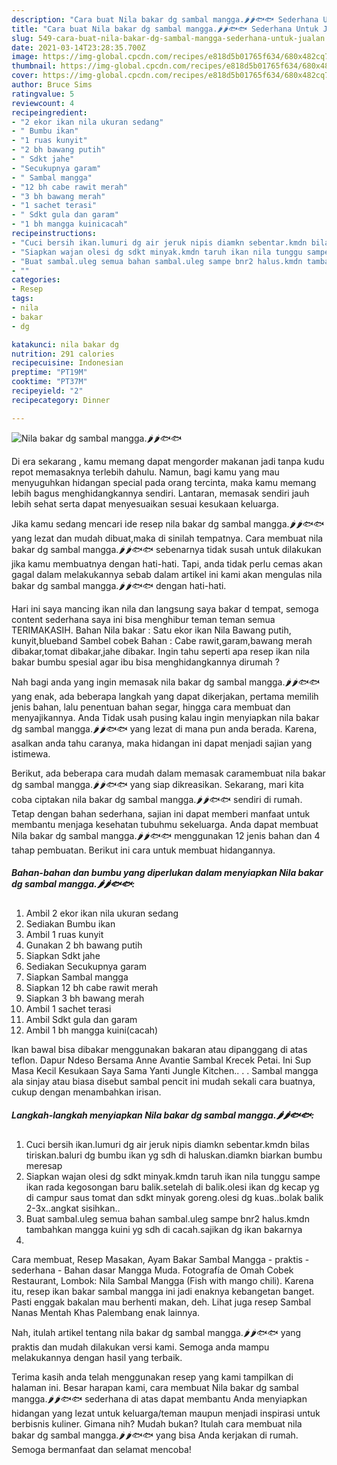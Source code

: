 ```yaml
---
description: "Cara buat Nila bakar dg sambal mangga.🌶🌶🐟🐟 Sederhana Untuk Jualan"
title: "Cara buat Nila bakar dg sambal mangga.🌶🌶🐟🐟 Sederhana Untuk Jualan"
slug: 549-cara-buat-nila-bakar-dg-sambal-mangga-sederhana-untuk-jualan
date: 2021-03-14T23:28:35.700Z
image: https://img-global.cpcdn.com/recipes/e818d5b01765f634/680x482cq70/nila-bakar-dg-sambal-mangga🌶🌶🐟🐟-foto-resep-utama.jpg
thumbnail: https://img-global.cpcdn.com/recipes/e818d5b01765f634/680x482cq70/nila-bakar-dg-sambal-mangga🌶🌶🐟🐟-foto-resep-utama.jpg
cover: https://img-global.cpcdn.com/recipes/e818d5b01765f634/680x482cq70/nila-bakar-dg-sambal-mangga🌶🌶🐟🐟-foto-resep-utama.jpg
author: Bruce Sims
ratingvalue: 5
reviewcount: 4
recipeingredient:
- "2 ekor ikan nila ukuran sedang"
- " Bumbu ikan"
- "1 ruas kunyit"
- "2 bh bawang putih"
- " Sdkt jahe"
- "Secukupnya garam"
- " Sambal mangga"
- "12 bh cabe rawit merah"
- "3 bh bawang merah"
- "1 sachet terasi"
- " Sdkt gula dan garam"
- "1 bh mangga kuinicacah"
recipeinstructions:
- "Cuci bersih ikan.lumuri dg air jeruk nipis diamkn sebentar.kmdn bilas tiriskan.baluri dg bumbu ikan yg sdh di haluskan.diamkn biarkan bumbu meresap"
- "Siapkan wajan olesi dg sdkt minyak.kmdn taruh ikan nila tunggu sampe ikan rada kegosongan baru balik.setelah di balik.olesi ikan dg kecap yg di campur saus tomat dan sdkt minyak goreng.olesi dg kuas..bolak balik 2-3x..angkat sisihkan.."
- "Buat sambal.uleg semua bahan sambal.uleg sampe bnr2 halus.kmdn tambahkan mangga kuini yg sdh di cacah.sajikan dg ikan bakarnya"
- ""
categories:
- Resep
tags:
- nila
- bakar
- dg

katakunci: nila bakar dg 
nutrition: 291 calories
recipecuisine: Indonesian
preptime: "PT19M"
cooktime: "PT37M"
recipeyield: "2"
recipecategory: Dinner

---
```



![Nila bakar dg sambal mangga.🌶🌶🐟🐟](https://img-global.cpcdn.com/recipes/e818d5b01765f634/680x482cq70/nila-bakar-dg-sambal-mangga🌶🌶🐟🐟-foto-resep-utama.jpg)

Di era  sekarang , kamu memang dapat mengorder makanan jadi tanpa kudu repot memasaknya terlebih dahulu. Namun, bagi kamu yang mau menyuguhkan hidangan special pada orang tercinta, maka kamu memang lebih bagus menghidangkannya sendiri. Lantaran, memasak sendiri jauh lebih sehat serta dapat menyesuaikan sesuai kesukaan keluarga.

Jika kamu sedang mencari ide resep nila bakar dg sambal mangga.🌶🌶🐟🐟 yang lezat dan mudah dibuat,maka di sinilah tempatnya. Cara membuat nila bakar dg sambal mangga.🌶🌶🐟🐟  sebenarnya tidak susah untuk dilakukan jika kamu membuatnya dengan hati-hati. Tapi, anda tidak perlu cemas akan gagal dalam melakukannya 
sebab dalam artikel ini kami akan mengulas nila bakar dg sambal mangga.🌶🌶🐟🐟 dengan hati-hati.  

Hari ini saya mancing ikan nila dan langsung saya bakar d tempat, semoga content sederhana saya ini bisa menghibur teman teman semua TERIMAKASIH. Bahan Nila bakar : Satu ekor ikan Nila Bawang putih, kunyit,blueband Sambel cobek Bahan : Cabe rawit,garam,bawang merah dibakar,tomat dibakar,jahe dibakar. Ingin tahu seperti apa resep ikan nila bakar bumbu spesial agar ibu bisa menghidangkannya dirumah ?

Nah bagi anda yang ingin memasak nila bakar dg sambal mangga.🌶🌶🐟🐟 yang enak, ada beberapa langkah yang dapat dikerjakan, pertama memilih jenis bahan, lalu penentuan bahan segar, hingga cara membuat dan menyajikannya. Anda Tidak usah pusing kalau ingin menyiapkan nila bakar dg sambal mangga.🌶🌶🐟🐟 yang lezat di mana pun anda berada. Karena, asalkan anda  tahu caranya, maka hidangan ini dapat menjadi sajian yang istimewa.

Berikut, ada beberapa cara mudah dalam memasak caramembuat nila bakar dg sambal mangga.🌶🌶🐟🐟 yang siap dikreasikan. Sekarang, mari kita coba ciptakan nila bakar dg sambal mangga.🌶🌶🐟🐟 sendiri di rumah. Tetap dengan bahan sederhana, sajian ini dapat memberi manfaat untuk membantu menjaga kesehatan tubuhmu sekeluarga. Anda dapat membuat Nila bakar dg sambal mangga.🌶🌶🐟🐟 menggunakan 12 jenis bahan dan 4 tahap pembuatan. Berikut ini cara untuk membuat hidangannya.

<!--inarticleads1-->

##### Bahan-bahan dan bumbu yang diperlukan dalam menyiapkan Nila bakar dg sambal mangga.🌶🌶🐟🐟:

1. Ambil 2 ekor ikan nila ukuran sedang
1. Sediakan  Bumbu ikan
1. Ambil 1 ruas kunyit
1. Gunakan 2 bh bawang putih
1. Siapkan  Sdkt jahe
1. Sediakan Secukupnya garam
1. Siapkan  Sambal mangga
1. Siapkan 12 bh cabe rawit merah
1. Siapkan 3 bh bawang merah
1. Ambil 1 sachet terasi
1. Ambil  Sdkt gula dan garam
1. Ambil 1 bh mangga kuini(cacah)


Ikan bawal bisa dibakar menggunakan bakaran atau dipanggang di atas teflon. Dapur Ndeso Bersama Anne Avantie Sambal Krecek Petai. Ini Sup Masa Kecil Kesukaan Saya Sama Yanti Jungle Kitchen.. . ️. Sambal mangga ala sinjay atau biasa disebut sambal pencit ini mudah sekali cara buatnya, cukup dengan menambahkan irisan. 

<!--inarticleads2-->

##### Langkah-langkah menyiapkan Nila bakar dg sambal mangga.🌶🌶🐟🐟:

1. Cuci bersih ikan.lumuri dg air jeruk nipis diamkn sebentar.kmdn bilas tiriskan.baluri dg bumbu ikan yg sdh di haluskan.diamkn biarkan bumbu meresap
1. Siapkan wajan olesi dg sdkt minyak.kmdn taruh ikan nila tunggu sampe ikan rada kegosongan baru balik.setelah di balik.olesi ikan dg kecap yg di campur saus tomat dan sdkt minyak goreng.olesi dg kuas..bolak balik 2-3x..angkat sisihkan..
1. Buat sambal.uleg semua bahan sambal.uleg sampe bnr2 halus.kmdn tambahkan mangga kuini yg sdh di cacah.sajikan dg ikan bakarnya
1. 


Cara membuat, Resep Masakan, Ayam Bakar Sambal Mangga - praktis - sederhana - Bahan dasar Mangga Muda. Fotografía de Omah Cobek Restaurant, Lombok: Nila Sambal Mangga (Fish with mango chili). Karena itu, resep ikan bakar sambal mangga ini jadi enaknya kebangetan banget. Pasti enggak bakalan mau berhenti makan, deh. Lihat juga resep Sambal Nanas Mentah Khas Palembang enak lainnya. 

Nah, itulah artikel tentang  nila bakar dg sambal mangga.🌶🌶🐟🐟  yang praktis dan mudah dilakukan versi kami. Semoga anda mampu melakukannya dengan hasil yang terbaik. 

Terima kasih anda telah menggunakan resep yang kami tampilkan di halaman ini. Besar harapan kami, cara membuat  Nila bakar dg sambal mangga.🌶🌶🐟🐟 sederhana di atas dapat membantu Anda menyiapkan hidangan yang lezat untuk keluarga/teman maupun menjadi inspirasi untuk berbisnis kuliner. Gimana nih? Mudah bukan? Itulah cara membuat nila bakar dg sambal mangga.🌶🌶🐟🐟 yang bisa Anda kerjakan di rumah. Semoga bermanfaat dan selamat mencoba!

